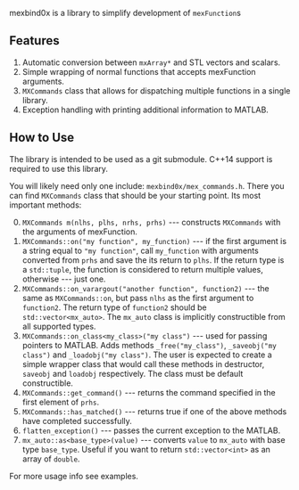 mexbind0x is a library to simplify development of `mexFunction`s

Features
--------

1. Automatic conversion between `mxArray*` and STL vectors and scalars.
2. Simple wrapping of normal functions that accepts mexFunction arguments.
3. `MXCommands` class that allows for dispatching multiple functions in a single library.
4. Exception handling with printing additional information to MATLAB.

How to Use
----------

The library is intended to be used as a git submodule. C++14 support is required to use this library.

You will likely need only one include: `mexbind0x/mex_commands.h`. There you can find `MXCommands` class that should be your starting point. Its most important methods:

0. `MXCommands m(nlhs, plhs, nrhs, prhs)` --- constructs `MXCommands` with the arguments of mexFunction.
1. `MXCommands::on("my function", my_function)` --- if the first argument is a string equal to `"my function"`, call `my_function` with arguments converted from `prhs` and save the its return to `plhs`. If the return type is a `std::tuple`, the function is considered to return multiple values, otherwise --- just one.
2. `MXCommands::on_varargout("another function", function2)` --- the same as `MXCommands::on`, but pass `nlhs` as the first argument to `function2`. The return type of `function2` should be `std::vector<mx_auto>`. The `mx_auto` class is implicitly constructible from all supported types.
3. `MXCommands::on_class<my_class>("my class")` --- used for passing pointers to MATLAB. Adds methods `_free("my_class")`, `_saveobj("my class")` and `_loadobj("my class")`. The user is expected to create a simple wrapper class that would call these methods in destructor, `saveobj` and `loadobj` respectively. The class must be default constructible.
4. `MXCommands::get_command()` --- returns the command specified in the first element of `prhs`.
5. `MXCommands::has_matched()` --- returns true if one of the above methods have completed successfully.
6. `flatten_exception()` --- passes the current exception to the MATLAB.
7. `mx_auto::as<base_type>(value)` --- converts `value` to `mx_auto` with base type `base_type`. Useful if you want to return `std::vector<int>` as an array of `double`.

For more usage info see examples.
